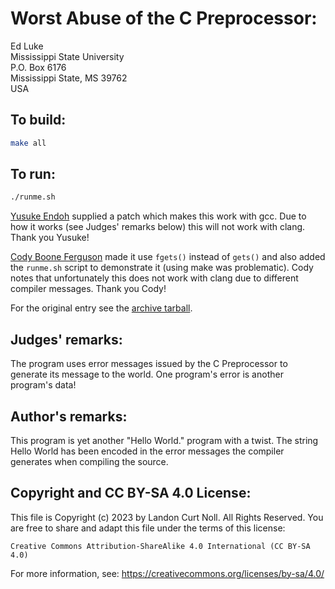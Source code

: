 # Worst Abuse of the C Preprocessor:

Ed Luke  
Mississippi State University  
P.O. Box 6176  
Mississippi State, MS 39762  
USA    

## To build:

```sh
make all
```

## To run:

```sh
./runme.sh
```


[Yusuke Endoh](/winners.html#Yusuke_Endoh) supplied a patch which makes this
work with gcc. Due to how it works (see Judges' remarks below) this will not
work with clang. Thank you Yusuke!

[Cody Boone Ferguson](/winners.html#Cody_Boone_Ferguson) made it use `fgets()`
instead of `gets()` and also added the `runme.sh` script to demonstrate it
(using make was problematic). Cody notes that unfortunately this does not work
with clang due to different compiler messages. Thank you Cody!

For the original entry see the [archive tarball](/archive/archive-1992.tar.bz2).


## Judges' remarks:

The program uses error messages issued by the C Preprocessor to
generate its message to the world.  One program's error is another 
program's data!

## Author's remarks:

This program is yet another "Hello World." program with a twist.  The
string Hello World has been encoded in the error messages the compiler
generates when compiling the source.

## Copyright and CC BY-SA 4.0 License:

This file is Copyright (c) 2023 by Landon Curt Noll.  All Rights Reserved.
You are free to share and adapt this file under the terms of this license:

    Creative Commons Attribution-ShareAlike 4.0 International (CC BY-SA 4.0)

For more information, see: https://creativecommons.org/licenses/by-sa/4.0/
